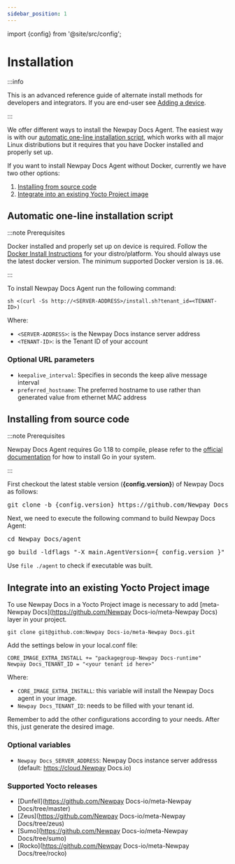 ```yaml
---
sidebar_position: 1
---
```


import {config} from '@site/src/config';

# Installation

:::info

This is an advanced reference guide of alternate install methods for
developers and integrators. If you are end-user
see [Adding a device](/user-guides/devices/adding).

:::

We offer different ways to install the Newpay Docs Agent.
The easiest way is with our [automatic one-line installation script](#automatic-one-line-installation-script),
which works with all major Linux distributions but it requires that you have Docker installed and properly set up.

If you want to install Newpay Docs Agent without Docker, currently we have two other options:

1. [Installing from source code](#installing-from-source-code)
2. [Integrate into an existing Yocto Project image](#integrate-into-an-existing-yocto-project-image)

## Automatic one-line installation script

:::note Prerequisites

Docker installed and properly set up on device is required.
Follow the [Docker Install Instructions](http://docs.docker.com/installation/) for your distro/platform.
You should always use the latest docker version. The minimum supported Docker version is `18.06`.

:::

To install Newpay Docs Agent run the following command:

```
sh <(curl -Ss http://<SERVER-ADDRESS>/install.sh?tenant_id=<TENANT-ID>)
```

Where:

* `<SERVER-ADDRESS>`: is the Newpay Docs instance server address
* `<TENANT-ID>`: is the Tenant ID of your account

### Optional URL parameters

* `keepalive_interval`: Specifies in seconds the keep alive message interval
* `preferred_hostname`: The preferred hostname to use rather than generated value from ethernet MAC address

## Installing from source code

:::note Prerequisites

Newpay Docs Agent requires Go 1.18 to compile, please refer to the [official documentation](https://golang.org/doc/install) for how to install Go in your system.

:::

<p>First checkout the latest stable version (<strong>{config.version}</strong>) of Newpay Docs as follows:</p>

<pre>
git clone -b {config.version} https://github.com/Newpay Docs-io/Newpay Docs.git Newpay Docs
</pre>

Next, we need to execute the following command to build Newpay Docs Agent:

<pre>
cd Newpay Docs/agent
</pre>
<pre>
go build -ldflags "-X main.AgentVersion={ config.version }"
</pre>

Use `file ./agent` to check if executable was built.

## Integrate into an existing Yocto Project image

To use Newpay Docs in a Yocto Project image is necessary to add [meta-Newpay Docs](https://github.com/Newpay Docs-io/meta-Newpay Docs)
layer in your project.

```
git clone git@github.com:Newpay Docs-io/meta-Newpay Docs.git
```

Add the settings below in your local.conf file:

```
CORE_IMAGE_EXTRA_INSTALL += "packagegroup-Newpay Docs-runtime"
Newpay Docs_TENANT_ID = "<your tenant id here>"
```

Where:

* `CORE_IMAGE_EXTRA_INSTALL`: this variable will install the Newpay Docs agent in your image.
* `Newpay Docs_TENANT_ID`: needs to be filled with your tenant id.

Remember to add the other configurations according to your needs. After this, just generate the desired image.

### Optional variables

* `Newpay Docs_SERVER_ADDRESS`: Newpay Docs instance server addresss (default: https://cloud.Newpay Docs.io)

### Supported Yocto releases

* [Dunfell](https://github.com/Newpay Docs-io/meta-Newpay Docs/tree/master)
* [Zeus](https://github.com/Newpay Docs-io/meta-Newpay Docs/tree/zeus)
* [Sumo](https://github.com/Newpay Docs-io/meta-Newpay Docs/tree/sumo)
* [Rocko](https://github.com/Newpay Docs-io/meta-Newpay Docs/tree/rocko)
